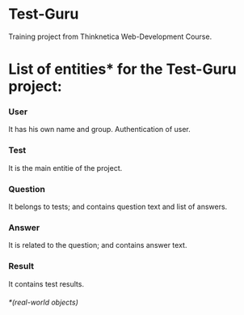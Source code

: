 # Test-Guru

Training project from Thinknetica Web-Development Course.

# List of entities* for the Test-Guru project:

### User

  It has his own name and group. Authentication of user.

### Test

  It is the main entitie of the project.

### Question

  It belongs to tests; and contains question text and list of answers.

### Answer

  It is related to the question; and contains answer text.

### Result

  It contains test results.



###### *(real-world objects)
